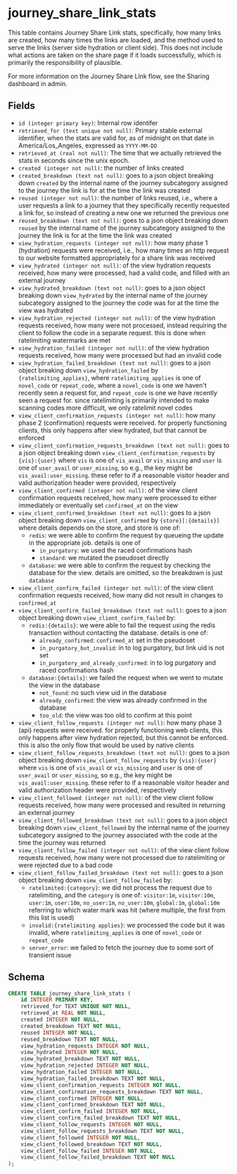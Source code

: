 # journey_share_link_stats

This table contains Journey Share Link stats, specifically, how many links are
created, how many times the links are loaded, and the method used to serve
the links (server side hydration or client side). This does not include what
actions are taken on the share page if it loads successfully, which is primarily
the responsibility of plausible.

For more information on the Journey Share Link flow, see the Sharing dashboard in
admin.

## Fields

- `id (integer primary key)`: Internal row identifer
- `retrieved_for (text unique not null)`: Primary stable external identifier,
  when the stats are valid for, as of midnight on that date in
  America/Los_Angeles, expressed as `YYYY-MM-DD`
- `retrieved_at (real not null)`: The time that we actually retrieved the
  stats in seconds since the unix epoch.
- `created (integer not null)`: the number of links created
- `created_breakdown (text not null)`: goes to a json object breaking down
  `created` by the internal name of the journey subcategory assigned to the
  journey the link is for at the time the link was created
- `reused (integer not null)`: the number of links reused, i.e., where a
  user requests a link to a journey that they specifically recently requested
  a link for, so instead of creating a new one we returned the previous one
- `reused_breakdown (text not null)`: goes to a json object breaking down
  `reused` by the internal name of the journey subcategory assigned to the
  journey the link is for at the time the link was created
- `view_hydration_requests (integer not null)`: how many phase 1 (hydration)
  requests were received, i.e., how many times an http request to our website
  formatted appropriately for a share link was received
- `view_hydrated (integer not null)`: of the view hydration requests received,
  how many were processed, had a valid code, and filled with an external journey
- `view_hydrated_breakdown (text not null)`: goes to a json object breaking down
  `view_hydrated` by the internal name of the journey subcategory assigned to the
  journey the code was for at the time the view was hydrated
- `view_hydration_rejected (integer not null)`: of the view hydration requests
  received, how many were not processed, instead requiring the client to follow
  the code in a separate request. this is done when ratelimiting watermarks are
  met
- `view_hydration_failed (integer not null)`: of the view hydration requests
  received, how many were processed but had an invalid code
- `view_hydration_failed_breakdown (text not null)`: goes to a json object breaking
  down `view_hydration_failed` by `{ratelimiting_applies}`, where `ratelimiting_applies`
  is one of `novel_code` or `repeat_code`, where a `novel_code` is one we haven't recently
  seen a request for, and `repeat_code` is one we have recently seen a request for. since
  ratelimiting is primarily intended to make scanning codes more difficult, we only
  ratelimit novel codes
- `view_client_confirmation_requests (integer not null)`: how many phase 2 (confirmation)
  requests were received. for properly functioning clients, this only happens after view
  hydrated, but that cannot be enforced
- `view_client_confirmation_requests_breakdown (text not null)`: goes to a json
  object breaking down `view_client_confirmation_requests` by `{vis}:{user}` where
  `vis` is one of `vis_avail` or `vis_missing` and `user` is one of `user_avail`
  or `user_missing`, so e.g., the key might be `vis_avail:user_missing`. these
  refer to if a reasonable visitor header and valid authorization header were provided,
  respectively
- `view_client_confirmed (integer not null)`: of the view client confirmation requests
  received, how many were processed to either immediately or eventually set `confirmed_at`
  on the view
- `view_client_confirmed_breakdown (text not null)`: goes to a json object
  breaking down `view_client_confirmed` by `{store}[:{details}]` where details depends
  on the store, and store is one of:
  - `redis`: we were able to confirm the request by queueing the update
    in the appropriate job. details is one of
    - `in_purgatory`: we used the raced confirmations hash
    - `standard`: we mutated the pseudoset directly
  - `database`: we were able to confirm the request by checking the database
    for the view. details are omitted, so the breakdown is just `database`
- `view_client_confirm_failed (integer not null)`: of the view client confirmation
  requests received, how many did not result in changes to `confirmed_at`
- `view_client_confirm_failed_breakdown (text not null)`: goes to a json object
  breaking down `view_client_confirm_failed` by:
  - `redis:{details}`: we were able to fail the request using the redis transaction
    without contacting the database. details is one of:
    - `already_confirmed`: `confirmed_at` set in the pseudoset
    - `in_purgatory_but_invalid`: in to log purgatory, but link uid is not set
    - `in_purgatory_and_already_confirmed`: in to log purgatory and raced confirmations hash
  - `database:{details}`: we failed the request when we went to mutate the view in the database
    - `not_found`: no such view uid in the database
    - `already_confirmed`: the view was already confirmed in the database
    - `too_old`: the view was too old to confirm at this point
- `view_client_follow_requests (integer not null)`: how many phase 3 (api) requests
  were received. for properly functioning web clients, this only happens after
  view hydration rejected, but this cannot be enforced. this is also the only flow
  that would be used by native clients
- `view_client_follow_requests_breakdown (text not null)`: goes to a json object
  breaking down `view_client_follow_requests` by `{vis}:{user}` where `vis` is
  one of `vis_avail` or `vis_missing` and `user` is one of `user_avail` or
  `user_missing`, so e.g., the key might be `vis_avail:user_missing`. these
  refer to if a reasonable visitor header and valid authorization header were
  provided, respectively
- `view_client_followed (integer not null)`: of the view client follow requests
  received, how many were processed and resulted in returning an external journey
- `view_client_followed_breakdown (text not null)`: goes to a json object breaking
  down `view_client_followed` by the internal name of the journey subcategory assigned
  to the journey associated with the code at the time the journey was returned
- `view_client_follow_failed (integer not null)`: of the view client follow requests
  received, how many were not processed due to ratelimiting or were rejected due to
  a bad code
- `view_client_follow_failed_breakdown (text not null)`: goes to a json object breaking
  down `view_client_follow_failed` by:
  - `ratelimited:{category}`: we did not process the request due to ratelimiting,
    and the `category` is one of: `visitor:1m`, `visitor:10m`, `user:1m`, `user:10m`,
    `no_user:1m`, `no_user:10m`, `global:1m`, `global:10m` referring to which water
    mark was hit (where multiple, the first from this list is used)
  - `invalid:{ratelimiting applies}`: we processed the code but it was invalid,
    where `ratelimiting_applies` is one of `novel_code` or `repeat_code`
  - `server_error`: we failed to fetch the journey due to some sort of transient issue

## Schema

```sql
CREATE TABLE journey_share_link_stats (
    id INTEGER PRIMARY KEY,
    retrieved_for TEXT UNIQUE NOT NULL,
    retrieved_at REAL NOT NULL,
    created INTEGER NOT NULL,
    created_breakdown TEXT NOT NULL,
    reused INTEGER NOT NULL,
    reused_breakdown TEXT NOT NULL,
    view_hydration_requests INTEGER NOT NULL,
    view_hydrated INTEGER NOT NULL,
    view_hydrated_breakdown TEXT NOT NULL,
    view_hydration_rejected INTEGER NOT NULL,
    view_hydration_failed INTEGER NOT NULL,
    view_hydration_failed_breakdown TEXT NOT NULL,
    view_client_confirmation_requests INTEGER NOT NULL,
    view_client_confirmation_requests_breakdown TEXT NOT NULL,
    view_client_confirmed INTEGER NOT NULL,
    view_client_confirmed_breakdown TEXT NOT NULL,
    view_client_confirm_failed INTEGER NOT NULL,
    view_client_confirm_failed_breakdown TEXT NOT NULL,
    view_client_follow_requests INTEGER NOT NULL,
    view_client_follow_requests_breakdown TEXT NOT NULL,
    view_client_followed INTEGER NOT NULL,
    view_client_followed_breakdown TEXT NOT NULL,
    view_client_follow_failed INTEGER NOT NULL,
    view_client_follow_failed_breakdown TEXT NOT NULL
);
```
